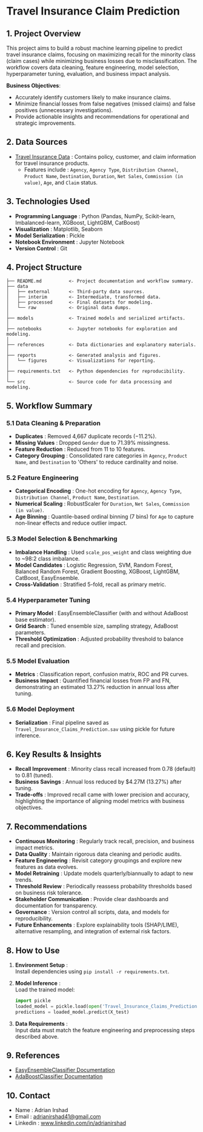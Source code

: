 # Travel Insurance Claim Prediction

## 1. Project Overview

This project aims to build a robust machine learning pipeline to predict travel insurance claims, focusing on maximizing recall for the minority class (claim cases) while minimizing business losses due to misclassification. The workflow covers data cleaning, feature engineering, model selection, hyperparameter tuning, evaluation, and business impact analysis.

**Business Objectives**:  
- Accurately identify customers likely to make insurance claims.  
- Minimize financial losses from false negatives (missed claims) and false positives (unnecessary investigations).  
- Provide actionable insights and recommendations for operational and strategic improvements.  

## 2. Data Sources

- [Travel Insurance Data](https://drive.google.com/drive/u/0/folders/1sRZ5xnpsiMID6RFAVPkQN4RLyivdnLAG) : Contains policy, customer, and claim information for travel insurance products.  
  - Features include : `Agency`, `Agency Type`, `Distribution Channel`, `Product Name`, `Destination`, `Duration`, `Net Sales`, `Commission (in value)`, `Age`, and `Claim` status.

## 3. Technologies Used

- **Programming Language** : Python (Pandas, NumPy, Scikit-learn, Imbalanced-learn, XGBoost, LightGBM, CatBoost)  
- **Visualization** : Matplotlib, Seaborn  
- **Model Serialization** : Pickle  
- **Notebook Environment** : Jupyter Notebook  
- **Version Control** : Git  

## 4. Project Structure

```
├── README.md          <- Project documentation and workflow summary.
├── data
│   ├── external       <- Third-party data sources.
│   ├── interim        <- Intermediate, transformed data.
│   ├── processed      <- Final datasets for modeling.
│   └── raw            <- Original data dumps.
│
├── models             <- Trained models and serialized artifacts.
│
├── notebooks          <- Jupyter notebooks for exploration and modeling.
│
├── references         <- Data dictionaries and explanatory materials.
│
├── reports            <- Generated analysis and figures.
│   └── figures        <- Visualizations for reporting.
│
├── requirements.txt   <- Python dependencies for reproducibility.
│
└── src                <- Source code for data processing and modeling.
```

## 5. Workflow Summary

### 5.1 Data Cleaning & Preparation

- **Duplicates** : Removed 4,667 duplicate records (−11.2%).  
- **Missing Values** : Dropped `Gender` due to 71.39% missingness.  
- **Feature Reduction** : Reduced from 11 to 10 features.  
- **Category Grouping** : Consolidated rare categories in `Agency`, `Product Name`, and `Destination` to 'Others' to reduce cardinality and noise.  

### 5.2 Feature Engineering

- **Categorical Encoding** : One-hot encoding for `Agency`, `Agency Type`, `Distribution Channel`, `Product Name`, `Destination`.  
- **Numerical Scaling** : RobustScaler for `Duration`, `Net Sales`, `Commission (in value)`.  
- **Age Binning** : Quantile-based ordinal binning (7 bins) for `Age` to capture non-linear effects and reduce outlier impact.

### 5.3 Model Selection & Benchmarking

- **Imbalance Handling** : Used `scale_pos_weight` and class weighting due to ~98:2 class imbalance.  
- **Model Candidates** : Logistic Regression, SVM, Random Forest, Balanced Random Forest, Gradient Boosting, XGBoost, LightGBM, CatBoost, EasyEnsemble.  
- **Cross-Validation** : Stratified 5-fold, recall as primary metric.  

### 5.4 Hyperparameter Tuning

- **Primary Model** : EasyEnsembleClassifier (with and without AdaBoost base estimator).  
- **Grid Search** : Tuned ensemble size, sampling strategy, AdaBoost parameters.  
- **Threshold Optimization** : Adjusted probability threshold to balance recall and precision.  

### 5.5 Model Evaluation

- **Metrics** : Classification report, confusion matrix, ROC and PR curves.  
- **Business Impact** : Quantified financial losses from FP and FN, demonstrating an estimated 13.27% reduction in annual loss after tuning.  

### 5.6 Model Deployment

- **Serialization** : Final pipeline saved as `Travel_Insurance_Claims_Prediction.sav` using pickle for future inference.  

## 6. Key Results & Insights

- **Recall Improvement** : Minority class recall increased from 0.78 (default) to 0.81 (tuned).  
- **Business Savings** : Annual loss reduced by $4.27M (13.27%) after tuning.  
- **Trade-offs** : Improved recall came with lower precision and accuracy, highlighting the importance of aligning model metrics with business objectives.  

## 7. Recommendations

- **Continuous Monitoring** : Regularly track recall, precision, and business impact metrics.  
- **Data Quality** : Maintain rigorous data cleaning and periodic audits.  
- **Feature Engineering** : Revisit category groupings and explore new features as data evolves.  
- **Model Retraining** : Update models quarterly/biannually to adapt to new trends.  
- **Threshold Review** : Periodically reassess probability thresholds based on business risk tolerance.  
- **Stakeholder Communication** : Provide clear dashboards and documentation for transparency.  
- **Governance** : Version control all scripts, data, and models for reproducibility.  
- **Future Enhancements** : Explore explainability tools (SHAP/LIME), alternative resampling, and integration of external risk factors.  

## 8. How to Use

1. **Environment Setup** :  
     Install dependencies using `pip install -r requirements.txt`.  

2. **Model Inference** :  
     Load the trained model:  
     ```python
     import pickle
     loaded_model = pickle.load(open('Travel_Insurance_Claims_Prediction.sav', 'rb'))
     predictions = loaded_model.predict(X_test)
     ```  

3. **Data Requirements** :  
     Input data must match the feature engineering and preprocessing steps described above.  

## 9. References

- [EasyEnsembleClassifier Documentation](https://imbalanced-learn.org/stable/references/generated/imblearn.ensemble.EasyEnsembleClassifier.html)  
- [AdaBoostClassifier Documentation](https://scikit-learn.org/stable/modules/generated/sklearn.ensemble.AdaBoostClassifier.html)

## 10. Contact

- Name : Adrian Irshad
- Email : adrianirshad41@gmail.com
- Linkedin : www.linkedin.com/in/adrianirshad
